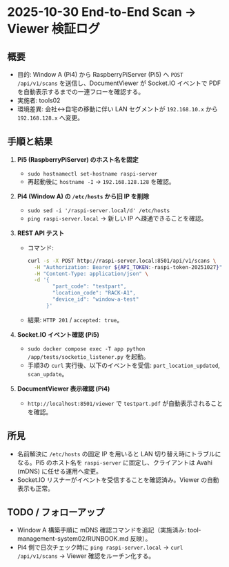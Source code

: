 # 2025-10-30 End-to-End Scan → Viewer 検証ログ

## 概要
- 目的: Window A (Pi4) から RaspberryPiServer (Pi5) へ `POST /api/v1/scans` を送信し、DocumentViewer が Socket.IO イベントで PDF を自動表示するまでの一連フローを確認する。
- 実施者: tools02
- 環境差異: 会社↔自宅の移動に伴い LAN セグメントが `192.168.10.x` から `192.168.128.x` へ変更。

## 手順と結果
1. **Pi5 (RaspberryPiServer) のホスト名を固定**
   - `sudo hostnamectl set-hostname raspi-server`
   - 再起動後に `hostname -I` → `192.168.128.128` を確認。

2. **Pi4 (Window A) の `/etc/hosts` から旧 IP を削除**
   - `sudo sed -i '/raspi-server.local/d' /etc/hosts`
   - `ping raspi-server.local` → 新しい IP へ疎通できることを確認。

3. **REST API テスト**
   - コマンド:
     ```bash
     curl -s -X POST http://raspi-server.local:8501/api/v1/scans \
       -H "Authorization: Bearer ${API_TOKEN:-raspi-token-20251027}" \
       -H "Content-Type: application/json" \
       -d '{
             "part_code": "testpart",
             "location_code": "RACK-A1",
             "device_id": "window-a-test"
           }'
     ```
   - 結果: `HTTP 201` / `accepted: true`。

4. **Socket.IO イベント確認 (Pi5)**
   - `sudo docker compose exec -T app python /app/tests/socketio_listener.py` を起動。
   - 手順3の `curl` 実行後、以下のイベントを受信: `part_location_updated`, `scan_update`。

5. **DocumentViewer 表示確認 (Pi4)**
   - `http://localhost:8501/viewer` で `testpart.pdf` が自動表示されることを確認。

## 所見
- 名前解決に `/etc/hosts` の固定 IP を用いると LAN 切り替え時にトラブルになる。Pi5 のホスト名を `raspi-server` に固定し、クライアントは Avahi (mDNS) に任せる運用へ変更。
- Socket.IO リスナーがイベントを受信することを確認済み。Viewer の自動表示も正常。

## TODO / フォローアップ
- Window A 構築手順に mDNS 確認コマンドを追記（実施済み: tool-management-system02/RUNBOOK.md 反映）。
- Pi4 側で日次チェック時に `ping raspi-server.local` → `curl /api/v1/scans` → Viewer 確認をルーチン化する。
